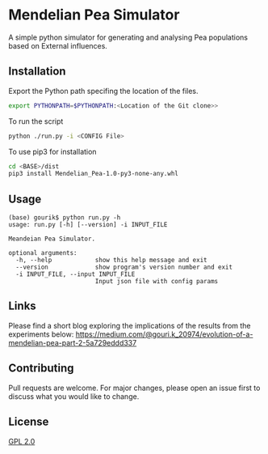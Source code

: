 # Mendelian Pea Simulator

A simple python simulator for generating and analysing Pea populations based on External influences.

## Installation

Export the Python path specifing the location of the files.

```bash
export PYTHONPATH=$PYTHONPATH:<Location of the Git clone>>
```

To run the script

``` bash
python ./run.py -i <CONFIG File>
```

To use pip3 for installation

```bash
cd <BASE>/dist
pip3 install Mendelian_Pea-1.0-py3-none-any.whl
```


## Usage

```
(base) gourik$ python run.py -h
usage: run.py [-h] [--version] -i INPUT_FILE

Meandeian Pea Simulator.

optional arguments:
  -h, --help            show this help message and exit
  --version             show program's version number and exit
  -i INPUT_FILE, --input INPUT_FILE
                        Input json file with config params    
```
## Links
Please find a short blog exploring the implications of the results from the experiments below:
https://medium.com/@gouri.k_20974/evolution-of-a-mendelian-pea-part-2-5a729eddd337

## Contributing
Pull requests are welcome. For major changes, please open an issue first to discuss what you would like to change.

## License
[GPL 2.0](https://www.gnu.org/licenses/old-licenses/gpl-2.0.en.html)

